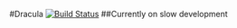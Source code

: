 #Dracula
[![Build Status](https://travis-ci.org/dawidd6/dracula-theme.svg?branch=master)](https://travis-ci.org/dawidd6/dracula-theme)
##Currently on slow development
